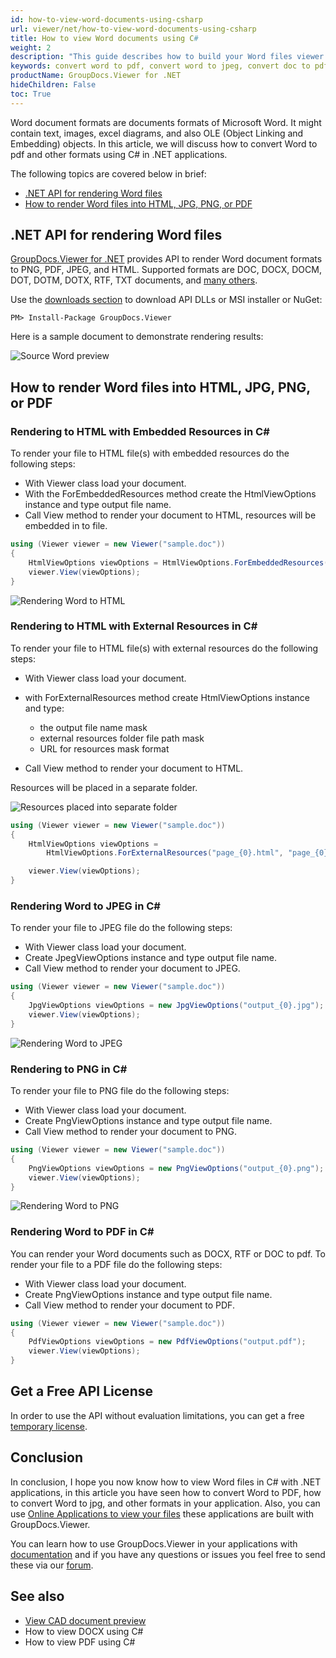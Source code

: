 ```yaml
---
id: how-to-view-word-documents-using-csharp
url: viewer/net/how-to-view-word-documents-using-csharp
title: How to view Word documents using C#
weight: 2
description: "This guide describes how to build your Word files viewer in C#. View Word files to render as HTML, JPG, PNG, or PDF using GroupDocs.Viewer .NET API by GroupDocs."
keywords: convert word to pdf, convert word to jpeg, convert doc to pdf, convert docx to pdf, convert word to jpg, convert word into jpeg,
productName: GroupDocs.Viewer for .NET
hideChildren: False
toc: True
---
```


Word document formats are documents formats of Microsoft Word. It might contain text, images, excel diagrams, and also OLE (Object Linking and Embedding) objects.
In this article, we will discuss how to convert Word to pdf and other formats using C# in .NET applications.

The following topics are covered below in brief:

* [.NET API for rendering Word files](viewer/net/how-to-view-word-documents-using-csharp/#net-api-for-rendering-word-files)
* [How to render Word files into HTML, JPG, PNG, or PDF](viewer/net/how-to-view-word-documents-using-csharp/#how-to-render-word-files-into-html-jpg-png-or-pdf)

## .NET API for rendering Word files

[GroupDocs.Viewer for .NET](#https://products.groupdocs.com/viewer/net) provides API to render Word document formats to PNG, PDF, JPEG, and HTML. Supported formats are DOC, DOCX, DOCM, DOT, DOTM, DOTX,
RTF, TXT documents, and [many others](https://docs.groupdocs.com/viewer/net/supported-document-formats/).

Use the [downloads section](https://downloads.groupdocs.com/viewer/net) to download API DLLs or MSI installer or NuGet:

```nuget
PM> Install-Package GroupDocs.Viewer
```

Here is a sample document to demonstrate rendering results:

![Source Word preview](viewer/net/images/viewer-use-cases/how-to-view-word-using-csharp/source_docx_preview.jpg)

## How to render Word files into HTML, JPG, PNG, or PDF

### Rendering to HTML with Embedded Resources in C\#

To render your file to HTML file(s) with embedded resources do the following steps:

* With Viewer class load your document.
* With the ForEmbeddedResources method create the HtmlViewOptions instance and type output file name.
* Call View method to render your document to HTML, resources will be embedded in to file.

```cs
using (Viewer viewer = new Viewer("sample.doc"))
{
    HtmlViewOptions viewOptions = HtmlViewOptions.ForEmbeddedResources("page_{0}.html");
    viewer.View(viewOptions);
}
```

![Rendering Word to HTML](viewer/net/images/viewer-use-cases/how-to-view-word-using-csharp/rendering_to_html_with_embed.jpg)

### Rendering to HTML with External Resources in C\#

To render your file to HTML file(s) with external resources do the following steps:

* With Viewer class load your document.
* with ForExternalResources method create HtmlViewOptions instance and type:
  * the output file name mask
  * external resources folder file path mask
  * URL for resources mask format

* Call View method to render your document to HTML.

Resources will be placed in a separate folder.

![Resources placed into separate folder](viewer/net/images/viewer-use-cases/how-to-view-word-using-csharp/resources_placed_to_separate_folder.jpg)

```cs
using (Viewer viewer = new Viewer("sample.doc"))
{
    HtmlViewOptions viewOptions = 
        HtmlViewOptions.ForExternalResources("page_{0}.html", "page_{0}/resource_{0}_{1}", "page_{0}/resource_{0}_{1}");

    viewer.View(viewOptions);
}
```

### Rendering Word to JPEG in C\#

To render your file to JPEG file do the following steps:

* With Viewer class load your document.
* Сreate JpegViewOptions instance and type output file name.
* Call View method to render your document to JPEG.

```cs
using (Viewer viewer = new Viewer("sample.doc"))
{
    JpgViewOptions viewOptions = new JpgViewOptions("output_{0}.jpg");
    viewer.View(viewOptions);
}
```

![Rendering Word to JPEG](viewer/net/images/viewer-use-cases/how-to-view-word-using-csharp/rendering_word_to_jpeg.jpg)

### Rendering to PNG in C\#

To render your file to PNG file do the following steps:

* With Viewer class load your document.
* Сreate PngViewOptions instance and type output file name.
* Call View method to render your document to PNG.

```cs
using (Viewer viewer = new Viewer("sample.doc"))
{
    PngViewOptions viewOptions = new PngViewOptions("output_{0}.png");
    viewer.View(viewOptions);
}
```

![Rendering Word to PNG](viewer/net/images/viewer-use-cases/how-to-view-word-using-csharp/rendering_word_to_png.jpg)

### Rendering Word to PDF in C\#

You can render your Word documents such as DOCX, RTF or DOC to pdf.
To render your file to a PDF file do the following steps:

* With Viewer class load your document.
* Сreate PngViewOptions instance and type output file name.
* Call View method to render your document to PDF.

```cs
using (Viewer viewer = new Viewer("sample.doc"))
{
    PdfViewOptions viewOptions = new PdfViewOptions("output.pdf");
    viewer.View(viewOptions);
}
```

## Get a Free API License

In order to use the API without evaluation limitations, you can get a free [temporary license](https://purchase.groupdocs.com/temporary-license).

## Conclusion

In conclusion, I hope you now know how to view Word files in C# with .NET applications, in this article you have seen how to convert Word to PDF, how to convert Word to jpg, and other formats in your application.
Also, you can use [Online Applications to view your files](https://products.groupdocs.app/viewer/family) these applications are built with GroupDocs.Viewer.

You can learn how to use GroupDocs.Viewer in your applications with [documentation](https://docs.groupdocs.com/viewer/net/) and if you have any questions or issues you feel free to send these via our [forum](https://forum.groupdocs.com/).

## See also

* [View CAD document preview](net/viewer-use-cases/how-to-view-cad-documents-using-csharp.md)
* How to view DOCX using C#
* How to view PDF using C#
